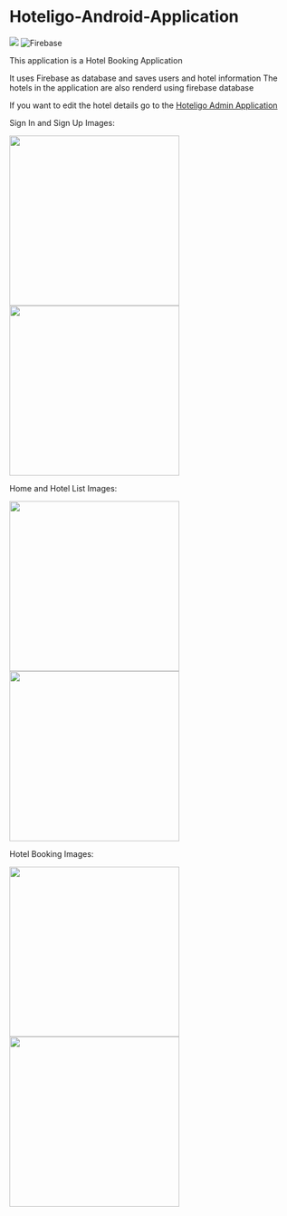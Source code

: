 # Hoteligo-Android-Application

<img src="https://img.shields.io/badge/Android-3DDC84?style=for-the-badge&logo=android&logoColor=white" /> ![Firebase](https://img.shields.io/badge/firebase-ffca28?style=for-the-badge&logo=firebase&logoColor=black)

This application is a Hotel Booking Application

It uses Firebase as database and saves users and hotel information
The hotels in the application are also renderd using firebase database

If you want to edit the hotel details go to the [Hoteligo Admin Application](https://github.com/vishwaksena-vishnu/Hoteligo-Admin-Application)

Sign In and Sign Up Images:

<img src="read-images/signIn.png" width="300px"/> <img src="read-images/signIn.png" width="300px"/>

Home and Hotel List Images:

<img src="read-images/home.png" width="300px"/> <img src="read-images/hotelList.png" width="300px"/>

Hotel Booking Images:

<img src="read-images/hotelBooking-0.png" width="300px"/> <img src="read-images/hotelBooking-1.png" width="300px"/>
